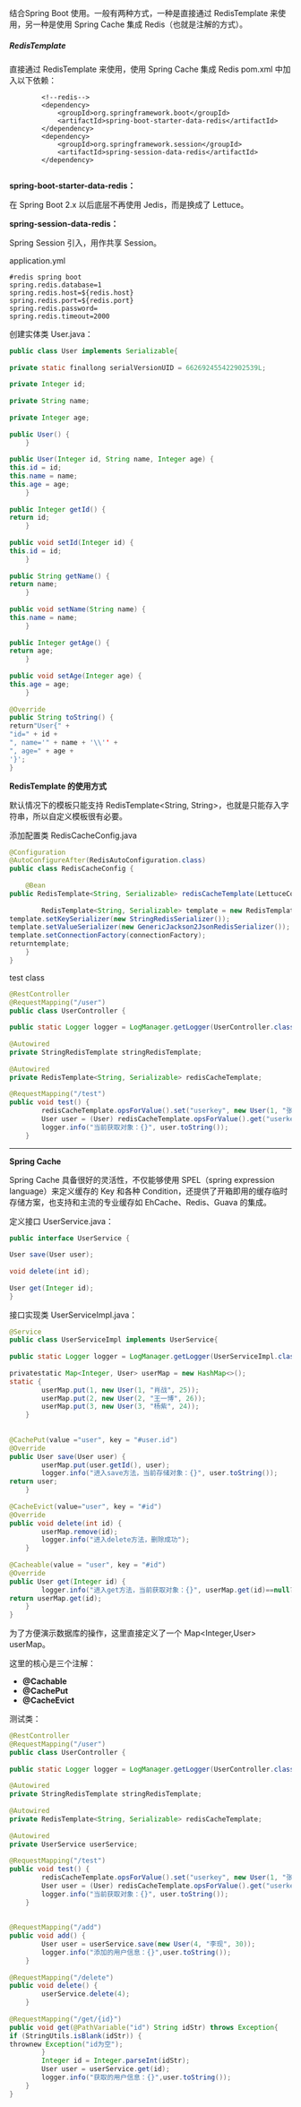 结合Spring Boot 使用。一般有两种方式，一种是直接通过 RedisTemplate 来使用，另一种是使用 Spring Cache 集成 Redis（也就是注解的方式）。

##### RedisTemplate

直接通过 RedisTemplate 来使用，使用 Spring Cache 集成 Redis pom.xml 中加入以下依赖：



```
        <!--redis-->
        <dependency>
            <groupId>org.springframework.boot</groupId>
            <artifactId>spring-boot-starter-data-redis</artifactId>
        </dependency>
        <dependency>
            <groupId>org.springframework.session</groupId>
            <artifactId>spring-session-data-redis</artifactId>
        </dependency>
                        
```

**spring-boot-starter-data-redis：**

在 Spring Boot 2.x 以后底层不再使用 Jedis，而是换成了 Lettuce。

**spring-session-data-redis：**

Spring Session 引入，用作共享 Session。

application.yml

```
#redis spring boot
spring.redis.database=1
spring.redis.host=${redis.host}
spring.redis.port=${redis.port}
spring.redis.password=
spring.redis.timeout=2000
```

创建实体类 User.java：

```java
public class User implements Serializable{  
  
private static finallong serialVersionUID = 662692455422902539L;  
  
private Integer id;  
  
private String name;  
  
private Integer age;  
  
public User() {  
    }  
  
public User(Integer id, String name, Integer age) {  
this.id = id;  
this.name = name;  
this.age = age;  
    }  
  
public Integer getId() {  
return id;  
    }  
  
public void setId(Integer id) {  
this.id = id;  
    }  
  
public String getName() {  
return name;  
    }  
  
public void setName(String name) {  
this.name = name;  
    }  
  
public Integer getAge() {  
return age;  
    }  
  
public void setAge(Integer age) {  
this.age = age;  
    }  
  
@Override  
public String toString() {  
return"User{" +  
"id=" + id +  
", name='" + name + '\\'' +  
", age=" + age +  
'}';  
}  

```

**RedisTemplate 的使用方式**

默认情况下的模板只能支持 RedisTemplate&lt;String, String&gt;，也就是只能存入字符串，所以自定义模板很有必要。

添加配置类 RedisCacheConfig.java

```java
@Configuration  
@AutoConfigureAfter(RedisAutoConfiguration.class)  
public class RedisCacheConfig {  
  
    @Bean  
public RedisTemplate<String, Serializable> redisCacheTemplate(LettuceConnectionFactory connectionFactory) {  
  
        RedisTemplate<String, Serializable> template = new RedisTemplate<>();  
template.setKeySerializer(new StringRedisSerializer());  
template.setValueSerializer(new GenericJackson2JsonRedisSerializer());  
template.setConnectionFactory(connectionFactory);  
returntemplate;  
    }  
}
```

test class

```java
@RestController  
@RequestMapping("/user")  
public class UserController {  
  
public static Logger logger = LogManager.getLogger(UserController.class);  
  
@Autowired  
private StringRedisTemplate stringRedisTemplate;  
  
@Autowired  
private RedisTemplate<String, Serializable> redisCacheTemplate;  
  
@RequestMapping("/test")  
public void test() {  
        redisCacheTemplate.opsForValue().set("userkey", new User(1, "张三", 25));  
        User user = (User) redisCacheTemplate.opsForValue().get("userkey");  
        logger.info("当前获取对象：{}", user.toString());  
    }
```

---

**Spring Cache**

Spring Cache 具备很好的灵活性，不仅能够使用 SPEL（spring expression language）来定义缓存的 Key 和各种 Condition，还提供了开箱即用的缓存临时存储方案，也支持和主流的专业缓存如 EhCache、Redis、Guava 的集成。

定义接口 UserService.java：

```java
public interface UserService {  
  
User save(User user);  
  
void delete(int id);  
  
User get(Integer id);  
}
```

接口实现类 UserServiceImpl.java：

```java
@Service  
public class UserServiceImpl implements UserService{  
  
public static Logger logger = LogManager.getLogger(UserServiceImpl.class);  
  
privatestatic Map<Integer, User> userMap = new HashMap<>();  
static {  
        userMap.put(1, new User(1, "肖战", 25));  
        userMap.put(2, new User(2, "王一博", 26));  
        userMap.put(3, new User(3, "杨紫", 24));  
    }  
  
  
@CachePut(value ="user", key = "#user.id")  
@Override  
public User save(User user) {  
        userMap.put(user.getId(), user);  
        logger.info("进入save方法，当前存储对象：{}", user.toString());  
return user;  
    }  
  
@CacheEvict(value="user", key = "#id")  
@Override  
public void delete(int id) {  
        userMap.remove(id);  
        logger.info("进入delete方法，删除成功");  
    }  
  
@Cacheable(value = "user", key = "#id")  
@Override  
public User get(Integer id) {  
        logger.info("进入get方法，当前获取对象：{}", userMap.get(id)==null?null:userMap.get(id).toString());  
return userMap.get(id);  
    }  
}
```

为了方便演示数据库的操作，这里直接定义了一个 Map&lt;Integer,User&gt; userMap。

这里的核心是三个注解：

* **@Cachable**
* **@CachePut**
* **@CacheEvict**

测试类：

```java
@RestController  
@RequestMapping("/user")  
public class UserController {  
  
public static Logger logger = LogManager.getLogger(UserController.class);  
  
@Autowired  
private StringRedisTemplate stringRedisTemplate;  
  
@Autowired  
private RedisTemplate<String, Serializable> redisCacheTemplate;  
  
@Autowired  
private UserService userService;  
  
@RequestMapping("/test")  
public void test() {  
        redisCacheTemplate.opsForValue().set("userkey", new User(1, "张三", 25));  
        User user = (User) redisCacheTemplate.opsForValue().get("userkey");  
        logger.info("当前获取对象：{}", user.toString());  
    }  
  
  
@RequestMapping("/add")  
public void add() {  
        User user = userService.save(new User(4, "李现", 30));  
        logger.info("添加的用户信息：{}",user.toString());  
    }  
  
@RequestMapping("/delete")  
public void delete() {  
        userService.delete(4);  
    }  
  
@RequestMapping("/get/{id}")  
public void get(@PathVariable("id") String idStr) throws Exception{  
if (StringUtils.isBlank(idStr)) {  
thrownew Exception("id为空");  
        }  
        Integer id = Integer.parseInt(idStr);  
        User user = userService.get(id);  
        logger.info("获取的用户信息：{}",user.toString());  
    }  
}
```



